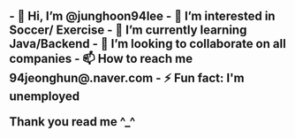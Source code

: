 <h2>- 👋 Hi, I’m @junghoon94lee
- 👀 I’m interested in Soccer/ Exercise
- 🌱 I’m currently learning Java/Backend
- 💞️ I’m looking to collaborate on all companies 
- 📫 How to reach me 94jeonghun@.naver.com
- ⚡ Fun fact: I'm unemployed

<!---
junghoon94lee/junghoon94lee is a ✨ special ✨ repository because its `README.md` (this file) appears on your GitHub profile.
You can click the Preview link to take a look at your changes.
--->
Thank you read me ^_^
</h2>
